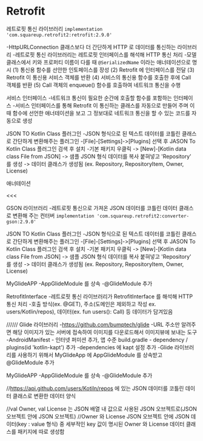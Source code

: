 # Retrofit

레트로핏 통신 라이브러리
`implementation 'com.squareup.retrofit2:retrofit:2.9.0'`

-HttpURLConnection 클래스보다 더 간단하게 HTTP 로 데이터를 통신하는 라이브러리
-레트로핏 통신 라이브러리는 레트로핏 인터페이스를 해석해 HTTP 통신 처리
-모델 클래스에서 키와 프로퍼티 이름이 다를 때 `@SerializedName` 이라는 애너테이션으로 명시
(1) 통신용 함수를 선안한 인토페이스를 장성
(2) Retrofit 에 인터페이스를 전달
(3) Retrofit 이 통신용 서비스 객체를 반환
(4) 서비스의 통신용 함수를 호출한 후에 Call 객체를 반환
(5) Call 객체의 enqueue() 함수를 호출하여 네트워크 통신을 수행

서비스 인터페이스
-네트워크 통신이 필요한 순간에 호출할 함수를 포함하는 인터페이스
-서비스 인터페이스를 통해 Retrofit 이 통신하는 클래스를 자동으로 만들어 주며 이때 함수에 선언한 애너테이션을 보고 그 정보대로 네트워크 통신을 할 수 있는 코드를 자동으로 생성




JSON TO Kotlin Class 플러그인
-JSON 형식으로 된 텍스트 데이터를 코틀린 클래스로 간단하게 변환해주는 플러그인
-[File]-[Settings]->[Plugins] 선택 후 JASON To Kotlin Class 플러그인 검색 후 설치
-기본 패키지 우클릭 -> [New]-[Kotlin data class File from JSON] -> 샘플 JSON 형식 데이터를 복사 붙혀넣고 'Repository' 를 생성 -> 데이터 클래스가 생성됨
(ex. Repository, RepositoryItem, Owner, License)

애너테이션

<<<


GSON 라이브러리
-레트로핏 통신으로 가져온 JSON 데이터를 코틀린 데이터 클래스로 변환해 주는 컨터버
`implementation 'com.squareup.retrofit2:converter-gson:2.9.0'`







JSON TO Kotlin Class 플러그인
-JSON 형식으로 된 텍스트 데이터를 코틀린 클래스로 간단하게 변환해주는 플러그인
-[File]-[Settings]->[Plugins] 선택 후 JASON To Kotlin Class 플러그인 검색 후 설치
-기본 패키지 우클릭 -> [New]-[Kotlin data class File from JSON] -> 샘플 JSON 형식 데이터를 복사 붙혀넣고 'Repository' 를 생성 -> 데이터 클래스가 생성됨
(ex. Repository, RepositoryItem, Owner, License)

MyGlideAPP
-AppGlideModule 를 상속
-@GlideModule 추가

RetrofitInterface
-레트로핏 통신 라이브러리가 RetrofitInterface 를 해석해 HTTP 통신 처리
-호출 방식(ex. @GET), 주소(도메인은 제외하고 작성 ex. users/Kotlin/repos), 데이터(ex. fun users(): Call<Repository>) 등 데이터가 담겨있음



//////
Glide 라이브러리
-https://github.com/bumptech/glide
-URL 주소만 알려주면 해당 이미지가 있는 서버에 접속하여 이미지를 다운로드해서 이미지뷰에 보내는 도구
-AndroidManifest - 인터넷 퍼미션 추가, 앱 수준 build.gradle - dependency / plugins(id 'kotlin-kapt') 추가
-dependencies 에 kapt 설정 추가
-Glide 라이브러리를 사용하기 위해서 MyGlideApp 에 AppGlideModule 를 상속받고 @GlideModule 추가


MyGlideAPP
-AppGlideModule 를 상속
-@GlideModule 추가



//https://api.github.com/users/Kotiln/repos 에 있는 JSON 데이터를 코틀린 데이터 클래스로 변환한 데이터 양식

//val Owner, val License 는 JSON 배열 내 값으로 사용된 JSON 오브젝트로(JSON 오브젝트 안에 JSON 오브젝트)
//Owner 와 License JSON 오브젝트 안에 JSON 데이터(key : value 형식) 중 세부적인 key 값이 명시된 Owner 와 License 데이터 클래스를 패키지에 따로 생성함





